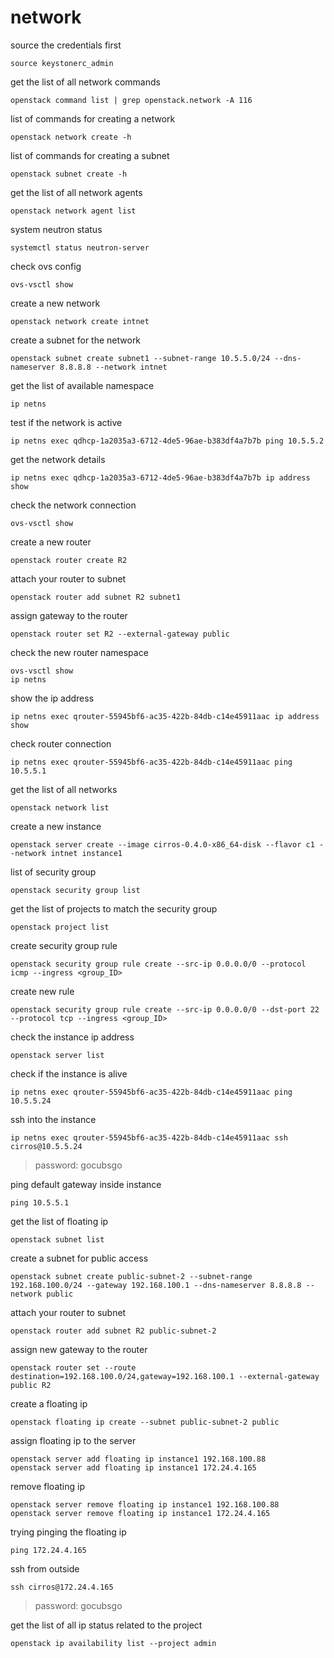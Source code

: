 # network

source the credentials first
```
source keystonerc_admin
```

get the list of all network commands 
```
openstack command list | grep openstack.network -A 116
```

list of commands for creating a network
```
openstack network create -h
```

list of commands for creating a subnet
```
openstack subnet create -h
```

get the list of all network agents
```
openstack network agent list
```

system neutron status
```
systemctl status neutron-server
```

check ovs config
```
ovs-vsctl show
```

create a new network
```
openstack network create intnet
```

create a subnet for the network
```
openstack subnet create subnet1 --subnet-range 10.5.5.0/24 --dns-nameserver 8.8.8.8 --network intnet
```

get the list of available namespace
```
ip netns
```

test if the network is active
```
ip netns exec qdhcp-1a2035a3-6712-4de5-96ae-b383df4a7b7b ping 10.5.5.2
```

get the network details
```
ip netns exec qdhcp-1a2035a3-6712-4de5-96ae-b383df4a7b7b ip address show
```

check the network connection
```
ovs-vsctl show
```

create a new router
```
openstack router create R2
```

attach your router to subnet
```
openstack router add subnet R2 subnet1
```

assign gateway to the router
```
openstack router set R2 --external-gateway public 
```

check the new router namespace
```
ovs-vsctl show
ip netns
```

show the ip address
```
ip netns exec qrouter-55945bf6-ac35-422b-84db-c14e45911aac ip address show
```

check router connection
```
ip netns exec qrouter-55945bf6-ac35-422b-84db-c14e45911aac ping 10.5.5.1
```

get the list of all networks
```
openstack network list
```

create a new instance
```
openstack server create --image cirros-0.4.0-x86_64-disk --flavor c1 --network intnet instance1
```

list of security group
```
openstack security group list
```

get the list of projects to match the security group
```
openstack project list
```

create security group rule
```
openstack security group rule create --src-ip 0.0.0.0/0 --protocol icmp --ingress <group_ID>
```

create new rule
```
openstack security group rule create --src-ip 0.0.0.0/0 --dst-port 22 --protocol tcp --ingress <group_ID>
```

check the instance ip address
```
openstack server list
```

check if the instance is alive
```
ip netns exec qrouter-55945bf6-ac35-422b-84db-c14e45911aac ping 10.5.5.24
```

ssh into the instance
```
ip netns exec qrouter-55945bf6-ac35-422b-84db-c14e45911aac ssh cirros@10.5.5.24
```
> password: gocubsgo

ping default gateway inside instance
```
ping 10.5.5.1
```

get the list of floating ip
```
openstack subnet list
```

create a subnet for public access
```
openstack subnet create public-subnet-2 --subnet-range 192.168.100.0/24 --gateway 192.168.100.1 --dns-nameserver 8.8.8.8 --network public
```

attach your router to subnet
```
openstack router add subnet R2 public-subnet-2
```

assign new gateway to the router
```
openstack router set --route destination=192.168.100.0/24,gateway=192.168.100.1 --external-gateway public R2
```

create a floating ip
```
openstack floating ip create --subnet public-subnet-2 public
```

assign floating ip to the server
```
openstack server add floating ip instance1 192.168.100.88
openstack server add floating ip instance1 172.24.4.165
```

remove floating ip
```
openstack server remove floating ip instance1 192.168.100.88
openstack server remove floating ip instance1 172.24.4.165
```

trying pinging the floating ip
```
ping 172.24.4.165
```

ssh from outside
```
ssh cirros@172.24.4.165
```
> password: gocubsgo

get the list of all ip status related to the project 
```
openstack ip availability list --project admin
```
